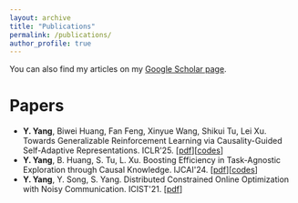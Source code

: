```yaml
---
layout: archive
title: "Publications"
permalink: /publications/
author_profile: true
---
```

You can also find my articles on my [Google Scholar page](https://scholar.google.com/citations?user=28FVf_2chMcC&hl=en).

# Papers

* **Y. Yang**, Biwei Huang, Fan Feng, Xinyue Wang, Shikui Tu, Lei Xu. Towards Generalizable Reinforcement Learning via Causality-Guided Self-Adaptive Representations. ICLR'25. [[pdf](https://arxiv.org/pdf/2407.20651)][[codes](https://github.com/CMACH508/CSR)]
* **Y. Yang**, B. Huang, S. Tu, L. Xu. Boosting Efficiency in Task-Agnostic Exploration through Causal Knowledge. IJCAI'24. [[pdf](https://arxiv.org/pdf/2407.20506)][[codes](https://github.com/CMACH508/CausalExploration)]
* **Y. Yang**, Y. Song, S. Yang. Distributed Constrained Online Optimization with Noisy Communication. ICIST'21. [[pdf](https://ieeexplore.ieee.org/document/9440593)]
